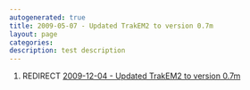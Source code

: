 ```yaml
---
autogenerated: true
title: 2009-05-07 - Updated TrakEM2 to version 0.7m
layout: page
categories: 
description: test description
---
```


1.  REDIRECT [2009-12-04 - Updated TrakEM2 to version 0.7m](2009-12-04_-_Updated_TrakEM2_to_version_0.7m)
